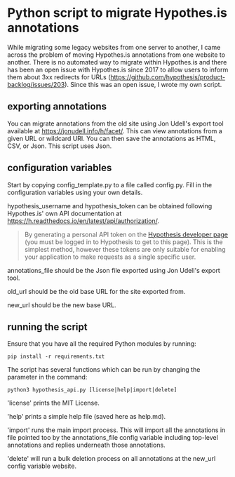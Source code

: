 # Python script to migrate Hypothes.is annotations

While migrating some legacy websites from one server to another, I came across the problem of moving Hypothes.is annotations from one website to another. There is no automated way to migrate within Hypothes.is and there has been an open issue with Hypothes.is since 2017 to allow users to inform them about 3xx redirects for URLs (https://github.com/hypothesis/product-backlog/issues/203). Since this was an open issue, I wrote my own script. 

## exporting annotations

You can migrate annotations from the old site using Jon Udell's export tool available at https://jonudell.info/h/facet/. This can view annotations from a given URL or wildcard URI. You can then save the annotations as HTML, CSV, or Json. This script uses Json. 

## configuration variables

Start by copying config_template.py to a file called config.py. Fill in the configuration variables using your own details. 

hypothesis_username and hypothesis_token can be obtained following Hypothes.is' own API documentation at https://h.readthedocs.io/en/latest/api/authorization/. 

>By generating a personal API token on the [Hypothesis developer page](https://hypothes.is/account/developer) (you must be logged in to Hypothesis to get to this page). This is the simplest method, however these tokens are only suitable for enabling your application to make requests as a single specific user.

annotations_file should be the Json file exported using Jon Udell's export tool. 

old_url should be the old base URL for the site exported from. 

new_url should be the new base URL. 

## running the script

Ensure that you have all the required Python modules by running:

`pip install -r requirements.txt`

The script has several functions which can be run by changing the parameter in the command:

`python3 hypothesis_api.py [license|help|import|delete]`

'license' prints the MIT License.

'help' prints a simple help file (saved here as help.md).

'import' runs the main import process. This will import all the annotations in file pointed too by the annotations_file config variable including top-level annotations and replies underneath those annotations.

'delete' will run a bulk deletion process on all annotations at the new_url config variable website.
